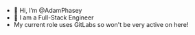 - 👋 Hi, I’m @AdamPhasey
- 👀 I am a Full-Stack Engineer
- My current role uses GitLabs so won't be very active on here!

<!---
AdamPhasey/AdamPhasey is a ✨ special ✨ repository because its `README.md` (this file) appears on your GitHub profile.
You can click the Preview link to take a look at your changes.
--->
